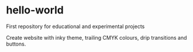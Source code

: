 # hello-world
First repository for educational and experimental projects

Create website with inky theme, trailing CMYK colours, drip transitions and buttons.
